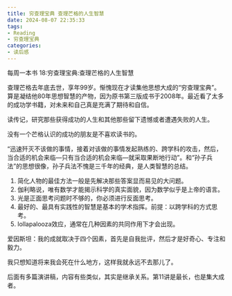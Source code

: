 ```yaml
---
title: 穷查理宝典 查理芒格的人生智慧
date: 2024-08-07 22:35:33
tags:
- Reading
- 穷查理宝典
categories:
- 读后感
---
```


每周一本书 18:穷查理宝典:查理芒格的人生智慧

查理芒格去年底去世，享年99岁。惭愧现在才读集他思想大成的“穷查理宝典”。算是凝结他80年思想智慧的产物，因为原书第三版成书于2008年。最近看了太多的成功学书籍，对未来和自己真是充满了期待和自信。

读传记，研究那些获得成功的人生和其他那些留下遗憾或者遭遇失败的人生。

没有一个芒格认识的成功的朋友是不喜欢读书的。

“迅速歼灭不该做的事情，接着对该做的事情发起熟练的、跨学科的攻击，然后，当合适的机会来临—只有当合适的机会来临—就采取果断地行动”。和“孙子兵法”的思想很像，孙子兵法不愧是三千年的经典，是人类智慧的总结。

1. 简化人物的最佳方法一般是先解决那些答案显而易见的大问题。
2. 伽利略说，唯有数学才能揭示科学的真实面貌，因为数学似乎是上帝的语言。
3. 光是正面思考问题时不够的，你必须进行反面思考。
4. 最好的、最具有实践性的智慧是基本的学术指挥。前提：以跨学科的方式思考。
5. lollapalooza效应，通常在几种因素的共同作用下才会出现。

爱因斯坦：我的成就取决于四个因素，首先是自我批评，然后才是好奇心、专注和毅力。

我只想知道将来我会死在什么地方，这样我就永远不去那儿了。

后面有多篇演讲稿，内容有些类似，其实是继承关系。第11讲是最长，也是集大成者。

